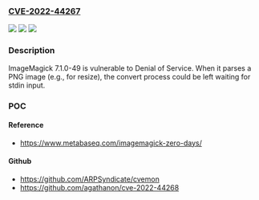 ### [CVE-2022-44267](https://cve.mitre.org/cgi-bin/cvename.cgi?name=CVE-2022-44267)
![](https://img.shields.io/static/v1?label=Product&message=n%2Fa&color=blue)
![](https://img.shields.io/static/v1?label=Version&message=n%2Fa&color=blue)
![](https://img.shields.io/static/v1?label=Vulnerability&message=n%2Fa&color=brighgreen)

### Description

ImageMagick 7.1.0-49 is vulnerable to Denial of Service. When it parses a PNG image (e.g., for resize), the convert process could be left waiting for stdin input.

### POC

#### Reference
- https://www.metabaseq.com/imagemagick-zero-days/

#### Github
- https://github.com/ARPSyndicate/cvemon
- https://github.com/agathanon/cve-2022-44268

